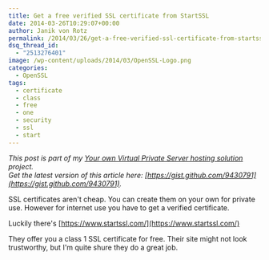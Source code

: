 ```yaml
---
title: Get a free verified SSL certificate from StartSSL
date: 2014-03-26T10:29:07+00:00
author: Janik von Rotz
permalink: /2014/03/26/get-a-free-verified-ssl-certificate-from-startssl/
dsq_thread_id:
  - "2513276401"
image: /wp-content/uploads/2014/03/OpenSSL-Logo.png
categories:
  - OpenSSL
tags:
  - certificate
  - class
  - free
  - one
  - security
  - ssl
  - start
---
```

*This post is part of my [Your own Virtual Private Server hosting solution](https://janikvonrotz.ch/your-own-virtual-private-server-hosting-solution/) project.*  
*Get the latest version of this article here: [https://gist.github.com/9430791](https://gist.github.com/9430791).*  

SSL certificates aren't cheap. You can create them on your own for private use. 
However for internet use you have to get a verified certificate.

Luckily there's [https://www.startssl.com/](https://www.startssl.com/)

They offer you a class 1 SSL certificate for free. Their site might not look trustworthy, but I'm quite shure they do a great job.